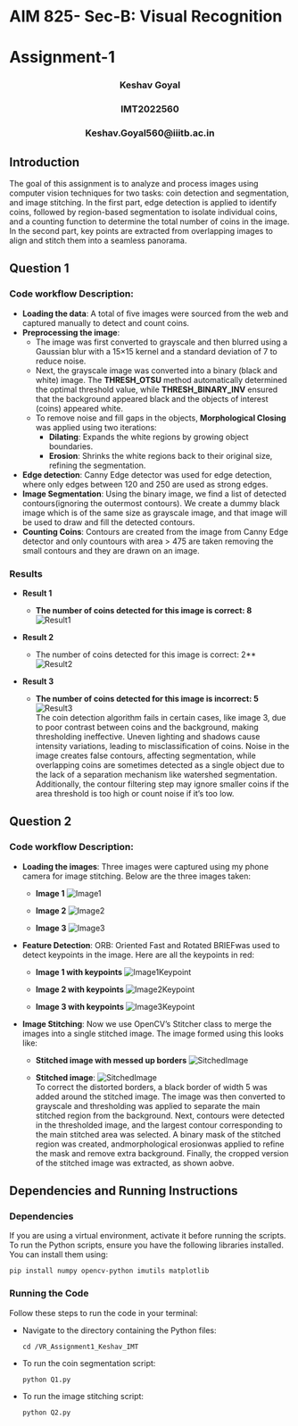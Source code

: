 # AIM 825- Sec-B: Visual Recognition

# Assignment-1

<h3 align="center">Keshav Goyal</h3>
<h3 align="center">IMT2022560</h3>
<h3 align="center">Keshav.Goyal560@iiitb.ac.in</h3>

## Introduction

The goal of this assignment is to analyze and process images using computer vision techniques for two tasks: coin detection and segmentation, and image stitching. In the first
part, edge detection is applied to identify coins, followed by region-based segmentation to
isolate individual coins, and a counting function to determine the total number of coins in
the image. In the second part, key points are extracted from overlapping images to align
and stitch them into a seamless panorama.

## Question 1

### Code workflow Description:
- **Loading the data**: A total of five images were sourced from the web and captured
    manually to detect and count coins.
- **Preprocessing the image**: 
    - The image was first converted to grayscale and then blurred using a Gaussian blur with a 15×15 kernel and a standard deviation of 7 to reduce noise.
    - Next, the grayscale image was converted into a binary (black and white)
       image. The **THRESH_OTSU** method automatically determined the optimal threshold value, while **THRESH_BINARY_INV** ensured that the
       background appeared black and the objects of interest (coins) appeared
       white.
    - To remove noise and fill gaps in the objects, **Morphological Closing** was
       applied using two iterations: <br>
       - **Dilating**: Expands the white regions by growing object boundaries.<br>
       - **Erosion**:  Shrinks the white regions back to their original size, refining the segmentation.
- **Edge detection**:  Canny Edge detector was used for edge detection, where only
    edges between 120 and 250 are used as strong edges.
- **Image Segmentation**:  Using the binary image, we find a list of detected contours(ignoring the outermost contours). We create a dummy black image which is
    of the same size as grayscale image, and that image will be used to draw and fill
    the detected contours.
- **Counting Coins**: Contours are created from the image from Canny Edge detector
    and only countours with area > 475 are taken removing the small contours and
    they are drawn on an image.


### Results

- **Result 1**
   - **The number of coins detected for this image is correct: 8**<br> ![Result1](https://github.com/keshavv79/VR_Assignment1_Keshav_IMT2022560/blob/main/ResultsForGit/Result1.png) 

- **Result 2**
   - The number of coins detected for this image is correct: 2**<br> ![Result2](https://github.com/keshavv79/VR_Assignment1_Keshav_IMT2022560/blob/main/ResultsForGit/Result2.png)
- **Result 3**
   - **The number of coins detected for this image is incorrect: 5** <br> ![Result3](https://github.com/keshavv79/VR_Assignment1_Keshav_IMT2022560/blob/main/ResultsForGit/Result3.png)
<br>The coin detection algorithm fails in certain cases, like image 3, due to poor contrast between coins and the background, making thresholding ineffective. Uneven lighting and
shadows cause intensity variations, leading to misclassification of coins. Noise in the
image creates false contours, affecting segmentation, while overlapping coins are sometimes detected as a single object due to the lack of a separation mechanism like watershed
segmentation. Additionally, the contour filtering step may ignore smaller coins if the area
threshold is too high or count noise if it’s too low.

## Question 2

### Code workflow Description:

- **Loading the images**: Three images were captured using my phone camera for
    image stitching. Below are the three images taken:<br>
  - **Image 1**
  ![Image1](https://github.com/keshavv79/VR_Assignment1_Keshav_IMT2022560/blob/main/Question2Images/First.jpg) <br>

   - **Image 2**
    ![Image2](https://github.com/keshavv79/VR_Assignment1_Keshav_IMT2022560/blob/main/Question2Images/second.jpg)<br>
  - **Image 3**
    ![Image3](https://github.com/keshavv79/VR_Assignment1_Keshav_IMT2022560/blob/main/Question2Images/third.jpg)<br>

- **Feature Detection**: ORB: Oriented Fast and Rotated BRIEFwas used to detect keypoints in the image. Here are all the keypoints in red: <br>
  - **Image 1 with keypoints**
  ![Image1Keypoint](https://github.com/keshavv79/VR_Assignment1_Keshav_IMT2022560/blob/main/Question2Outputs/keyPointFirst.jpg) <br>

   - **Image 2 with keypoints**
    ![Image2Keypoint](https://github.com/keshavv79/VR_Assignment1_Keshav_IMT2022560/blob/main/Question2Outputs/keyPointSecond.jpg)<br>
  - **Image 3 with keypoints**
    ![Image3Keypoint](https://github.com/keshavv79/VR_Assignment1_Keshav_IMT2022560/blob/main/Question2Outputs/keyPointThird.jpg)<br>




- **Image Stitching**: Now we use OpenCV’s Stitcher class to merge the images into
    a single stitched image. The image formed using this looks like:

  - **Stitched image with messed up borders**
    ![SitchedImage](https://github.com/keshavv79/VR_Assignment1_Keshav_IMT2022560/blob/main/Question2Outputs/stitchedOutput.png)<br>
    
  - **Stitched image**:
    ![SitchedImage](https://github.com/keshavv79/VR_Assignment1_Keshav_IMT2022560/blob/main/Question2Outputs/stitchedOutputProcessed.png)<br>
    To correct the distorted borders, a black border of width 5 was added around the
stitched image. The image was then converted to grayscale and thresholding was
applied to separate the main stitched region from the background.
Next, contours were detected in the thresholded image, and the largest contour corresponding
to the main stitched area was selected. A binary mask of the stitched region
was created, andmorphological erosionwas applied to refine the mask and remove extra background. Finally, the cropped version of the stitched image was
extracted, as shown aobve. <br>


## Dependencies and Running Instructions

### Dependencies

If you are using a virtual environment, activate it before running the scripts. To run the
Python scripts, ensure you have the following libraries installed. You can install them
using:
```
pip install numpy opencv-python imutils matplotlib
```
### Running the Code

Follow these steps to run the code in your terminal:

- Navigate to the directory containing the Python files:
  ```
  cd /VR_Assignment1_Keshav_IMT
  ```
- To run the coin segmentation script:
  ```
  python Q1.py
  ```
- To run the image stitching script:
   ```
  python Q2.py
    ```



